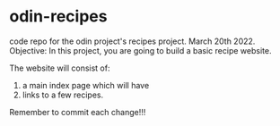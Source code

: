 # odin-recipes
code repo for the odin project's recipes project.
March 20th 2022.
Objective:
In this project, you are going to build a basic recipe website.

The website will consist of: 

1. a main index page which will have 
2. links to a few recipes. 

Remember to commit each change!!!